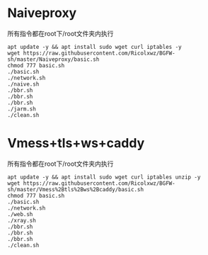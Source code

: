 # Naiveproxy
所有指令都在root下/root文件夹内执行
```
apt update -y && apt install sudo wget curl iptables -y
wget https://raw.githubusercontent.com/Ricolxwz/BGFW-sh/master/Naiveproxy/basic.sh
chmod 777 basic.sh
./basic.sh
./network.sh
./naive.sh
./bbr.sh
./bbr.sh
./bbr.sh
./jarm.sh
./clean.sh
```
# Vmess+tls+ws+caddy
所有指令都在root下/root文件夹内执行
```
apt update -y && apt install sudo wget curl iptables unzip -y
wget https://raw.githubusercontent.com/Ricolxwz/BGFW-sh/master/Vmess%2Btls%2Bws%2Bcaddy/basic.sh
chmod 777 basic.sh
./basic.sh
./network.sh
./web.sh
./xray.sh
./bbr.sh
./bbr.sh
./bbr.sh
./clean.sh
```
